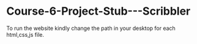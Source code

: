 # Course-6-Project-Stub---Scribbler

To run the website kindly change  the path in your desktop for each html,css,js file.
